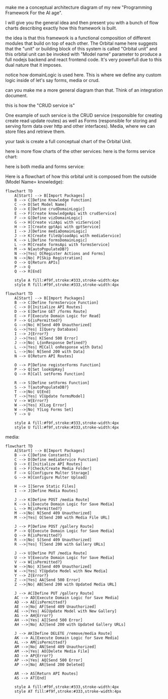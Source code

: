 make me a conceptual architecture diagram of my new "Programming Framework For the AI age".

I will give you the general idea and then present you with a bunch of flow charts describing exactly how this framework is built.

the idea is that this framework is a functional composition of different modules that build on top of each other. The Orbital name here suggests that the "unit" or building block of this system is called "Orbital unit" and this orbital unit can be invoked with "Model name" parameter to produce a full nodejs backend and react frontend code. It's very powerfull due to this dual nature that it imposes.

notice how domainLogic is used here. This is where we define any custom logic inside of let's say forms, media or crud.

can you make me a more general diagram than that. Think of an integration document.

this is how the "CRUD service is"

One example of such service is the CRUD service (responsible for creating create read update routes) as well as Forms (responsible for storing and serving form data over http and other interfaces). Media, where we can store files and retrieve them.

your task is create a full conceptual chart of the Orbital Unit.

here is more flow charts of the other services:
here is the forms service chart:

here is both media and forms service:

Here is a flowchart of how this orbital unit is composed from the outside (Model Name= knowledge):

```mermaid
flowchart TD
    A[Start] --> B[Import Packages]
    B --> C[Define Knowledge Function]
    C --> D[Set Model Name]
    D --> E[Define crudDomainLogic]
    E --> F[Create knowledgeApi with crudService]
    F --> G[Define vizDomainLogic]
    G --> H[Create vizApi with vizService]
    H --> I[Create gptApi with gptService]
    I --> J[Define mediaDomainLogic]
    J --> K[Create fileUploadApi with mediaService]
    K --> L[Define formsDomainLogic]
    L --> M[Create formsApi with formsService]
    M --> N{autoPopulateDB?}
    N -->|Yes| O[Register Actions and Forms]
    N -->|No| P[Skip Registration]
    O --> Q[Return APIs]
    P --> Q
    Q --> R[End]

    style A fill:#f9f,stroke:#333,stroke-width:4px
    style R fill:#f9f,stroke:#333,stroke-width:4px
```



```mermaid
flowchart TD
    A[Start] --> B[Import Packages]
    B --> C[Define formsService Function]
    C --> D[Initialize API Routes]
    D --> E[Define GET /forms Route]
    E --> F[Execute Domain Logic for Read]
    F --> G{isPermitted?}
    G -->|No| H[Send 409 Unauthorized]
    G -->|Yes| I[Query Database]
    I --> J{Error?}
    J -->|Yes| K[Send 500 Error]
    J -->|No| L{onResponse Defined?}
    L -->|Yes| M[Call onResponse with Data]
    L -->|No| N[Send 200 with Data]
    N --> O[Return API Routes]
    
    O --> P[Define registerForms Function]
    P --> Q[Set lookUpKey]
    Q --> R[Call setForms Function]
    
    R --> S[Define setForms Function]
    S --> T{autoPopulateDB?}
    T -->|No| U[End]
    T -->|Yes| V[Update formsModel]
    V --> W{Error?}
    W -->|Yes| X[Log Error]
    W -->|No| Y[Log Forms Set]
    Y --> U

    style A fill:#f9f,stroke:#333,stroke-width:4px
    style U fill:#f9f,stroke:#333,stroke-width:4px
```

media:
```mermaid
flowchart TD
    A[Start] --> B[Import Packages]
    B --> C[Define Constants]
    C --> D[Define mediaService Function]
    D --> E[Initialize API Routes]
    E --> F[Check/Create Media Folder]
    F --> G[Configure Multer Storage]
    G --> H[Configure Multer Upload]

    H --> I[Serve Static Files]
    I --> J[Define Media Routes]
    
    J --> K[Define POST /media Route]
    K --> L[Execute Domain Logic for Save Media]
    L --> M{isPermitted?}
    M -->|No| N[Send 409 Unauthorized]
    M -->|Yes| O[Send 200 with Media File URL]

    J --> P[Define POST /gallery Route]
    P --> Q[Execute Domain Logic for Save Media]
    Q --> R{isPermitted?}
    R -->|No| S[Send 409 Unauthorized]
    R -->|Yes| T[Send 200 with Gallery URLs]

    J --> U[Define PUT /media Route]
    U --> V[Execute Domain Logic for Save Media]
    V --> W{isPermitted?}
    W -->|No| X[Send 409 Unauthorized]
    W -->|Yes| Y[Update Model with New Media]
    Y --> Z{Error?}
    Z -->|Yes| AA[Send 500 Error]
    Z -->|No| AB[Send 200 with Updated Media URL]

    J --> AC[Define PUT /gallery Route]
    AC --> AD[Execute Domain Logic for Save Media]
    AD --> AE{isPermitted?}
    AE -->|No| AF[Send 409 Unauthorized]
    AE -->|Yes| AG[Update Model with New Gallery]
    AG --> AH{Error?}
    AH -->|Yes| AI[Send 500 Error]
    AH -->|No| AJ[Send 200 with Updated Gallery URLs]

    J --> AK[Define DELETE /remove/media Route]
    AK --> AL[Execute Domain Logic for Save Media]
    AL --> AM{isPermitted?}
    AM -->|No| AN[Send 409 Unauthorized]
    AM -->|Yes| AO[Delete Media File]
    AO --> AP{Error?}
    AP -->|Yes| AQ[Send 500 Error]
    AP -->|No| AR[Send 200 Deleted]

    AR --> AS[Return API Routes]
    AS --> AT[End]

    style A fill:#f9f,stroke:#333,stroke-width:4px
    style AT fill:#f9f,stroke:#333,stroke-width:4px
```